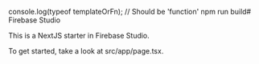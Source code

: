 
console.log(typeof templateOrFn); // Should be 'function'
npm run build# Firebase Studio

This is a NextJS starter in Firebase Studio.

To get started, take a look at src/app/page.tsx.
